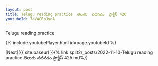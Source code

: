 ```yaml
---
layout: post
title: Telugu reading practice  తెలుగు  చదవడం  ప్రాక్టీస్ 426
youtubeId: 7aVWCRpJydA
---
```

 
 
Telugu reading practice
 
 
 
 
 


{% include youtubePlayer.html id=page.youtubeId %}
 
[Next]({{ site.baseurl }}{% link  split2/_posts/2022-11-10-Telugu reading practice  తెలుగు  చదవడం  ప్రాక్టీస్ 425.md%})
 
